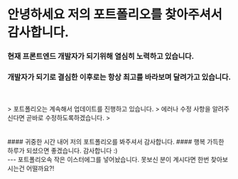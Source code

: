 # 안녕하세요 저의 포트폴리오를 찾아주셔서 감사합니다.


### 현재 프론트엔드 개발자가 되기위해 열심히 노력하고 있습니다.
### 개발자가 되기로 결심한 이후로는 항상 최고를 바라보며 달려가고 있습니다.
<br/>
<br/>
> 포트폴리오는 계속해서 업데이트를 진행하고 있습니다.
> 에러나 수정 사항을 알려주신다면 곧바로 수정하도록하겠습니다.
> 
<br/>
<br/>
<br/>
#### 귀중한 시간 내어 저의 포트폴리오를 봐주셔서 감사합니다.
#### 행복 가득한 하루가 되셨으면 좋겠습니다. 감사합니다 :)
<br/>
---
포트폴리오속 작은 이스터에그를 넣어놨습니다.
못보신 분이 계시다면 한번 찾아보시는건 어떨까요?!
